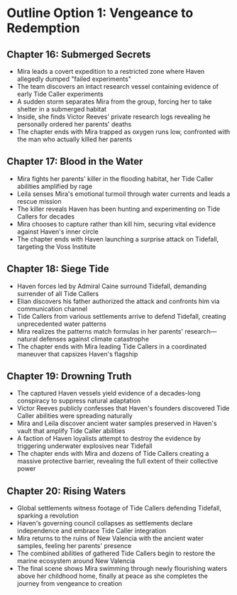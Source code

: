 # Outline Option 1: Vengeance to Redemption

## Chapter 16: Submerged Secrets
- Mira leads a covert expedition to a restricted zone where Haven allegedly dumped "failed experiments"
- The team discovers an intact research vessel containing evidence of early Tide Caller experiments
- A sudden storm separates Mira from the group, forcing her to take shelter in a submerged habitat
- Inside, she finds Victor Reeves' private research logs revealing he personally ordered her parents' deaths
- The chapter ends with Mira trapped as oxygen runs low, confronted with the man who actually killed her parents

## Chapter 17: Blood in the Water
- Mira fights her parents' killer in the flooding habitat, her Tide Caller abilities amplified by rage
- Leila senses Mira's emotional turmoil through water currents and leads a rescue mission
- The killer reveals Haven has been hunting and experimenting on Tide Callers for decades
- Mira chooses to capture rather than kill him, securing vital evidence against Haven's inner circle
- The chapter ends with Haven launching a surprise attack on Tidefall, targeting the Voss Institute

## Chapter 18: Siege Tide
- Haven forces led by Admiral Caine surround Tidefall, demanding surrender of all Tide Callers
- Elian discovers his father authorized the attack and confronts him via communication channel
- Tide Callers from various settlements arrive to defend Tidefall, creating unprecedented water patterns
- Mira realizes the patterns match formulas in her parents' research—natural defenses against climate catastrophe
- The chapter ends with Mira leading Tide Callers in a coordinated maneuver that capsizes Haven's flagship

## Chapter 19: Drowning Truth
- The captured Haven vessels yield evidence of a decades-long conspiracy to suppress natural adaptation
- Victor Reeves publicly confesses that Haven's founders discovered Tide Caller abilities were spreading naturally
- Mira and Leila discover ancient water samples preserved in Haven's vault that amplify Tide Caller abilities
- A faction of Haven loyalists attempt to destroy the evidence by triggering underwater explosives near Tidefall
- The chapter ends with Mira and dozens of Tide Callers creating a massive protective barrier, revealing the full extent of their collective power

## Chapter 20: Rising Waters
- Global settlements witness footage of Tide Callers defending Tidefall, sparking a revolution
- Haven's governing council collapses as settlements declare independence and embrace Tide Caller integration
- Mira returns to the ruins of New Valencia with the ancient water samples, feeling her parents' presence
- The combined abilities of gathered Tide Callers begin to restore the marine ecosystem around New Valencia
- The final scene shows Mira swimming through newly flourishing waters above her childhood home, finally at peace as she completes the journey from vengeance to creation
